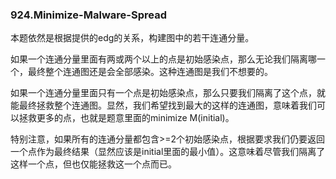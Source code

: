 ### 924.Minimize-Malware-Spread

本题依然是根据提供的edg的关系，构建图中的若干连通分量。

如果一个连通分量里面有两或两个以上的点是初始感染点，那么无论我们隔离哪一个，最终整个连通图还是会全部感染。这种连通图是我们不想要的。

如果一个连通分量里面只有一个点是初始感染点，那么只要我们隔离了这个点，就能最终拯救整个连通图。显然，我们希望找到最大的这样的连通图，意味着我们可以拯救更多的点，也就是题意里面的minimize M(initial)。

特别注意，如果所有的连通分量都包含>=2个初始感染点，根据要求我们仍要返回一个点作为最终结果（显然应该是initial里面的最小值）。这意味着尽管我们隔离了这样一个点，但也仅能拯救这一个点而已。
